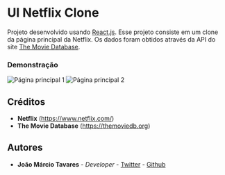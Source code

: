
# UI Netflix Clone

Projeto desenvolvido usando [React.js](https://github.com/facebook/create-react-app). Esse projeto consiste em um clone da página principal da Netflix.
Os dados foram obtidos através da API do site [The Movie Database](https://themoviedb.org).

### Demonstração
![Página principal 1](https://github.com/SirProxy/ui-netflix-clone/home1.png?raw=true)
![Página principal 2](https://github.com/SirProxy/ui-netflix-clone/home2.png?raw=true)

## Créditos

* **Netflix** (https://www.netflix.com/)
* **The Movie Database** (https://themoviedb.org)

## Autores

* **João Márcio Tavares** - *Developer* - [Twitter](https://twitter.com/SombraDoEscuro) - [Github](https://github.com/SirProxy)
